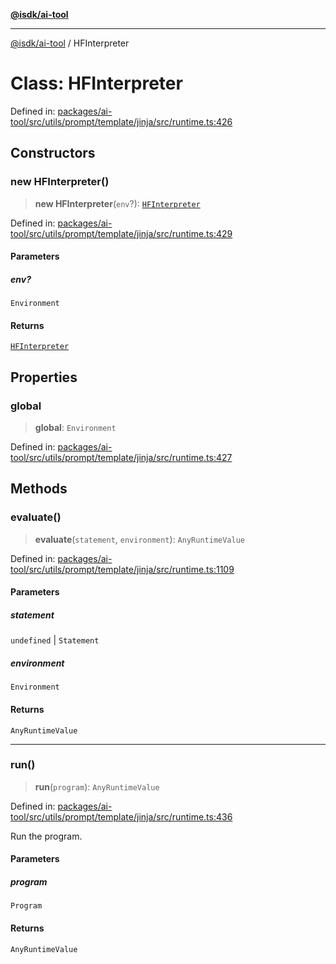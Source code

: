 [**@isdk/ai-tool**](../README.md)

***

[@isdk/ai-tool](../globals.md) / HFInterpreter

# Class: HFInterpreter

Defined in: [packages/ai-tool/src/utils/prompt/template/jinja/src/runtime.ts:426](https://github.com/isdk/ai-tool.js/blob/077730e62e6c723611b64a587e36b69766741af4/src/utils/prompt/template/jinja/src/runtime.ts#L426)

## Constructors

### new HFInterpreter()

> **new HFInterpreter**(`env`?): [`HFInterpreter`](HFInterpreter.md)

Defined in: [packages/ai-tool/src/utils/prompt/template/jinja/src/runtime.ts:429](https://github.com/isdk/ai-tool.js/blob/077730e62e6c723611b64a587e36b69766741af4/src/utils/prompt/template/jinja/src/runtime.ts#L429)

#### Parameters

##### env?

`Environment`

#### Returns

[`HFInterpreter`](HFInterpreter.md)

## Properties

### global

> **global**: `Environment`

Defined in: [packages/ai-tool/src/utils/prompt/template/jinja/src/runtime.ts:427](https://github.com/isdk/ai-tool.js/blob/077730e62e6c723611b64a587e36b69766741af4/src/utils/prompt/template/jinja/src/runtime.ts#L427)

## Methods

### evaluate()

> **evaluate**(`statement`, `environment`): `AnyRuntimeValue`

Defined in: [packages/ai-tool/src/utils/prompt/template/jinja/src/runtime.ts:1109](https://github.com/isdk/ai-tool.js/blob/077730e62e6c723611b64a587e36b69766741af4/src/utils/prompt/template/jinja/src/runtime.ts#L1109)

#### Parameters

##### statement

`undefined` | `Statement`

##### environment

`Environment`

#### Returns

`AnyRuntimeValue`

***

### run()

> **run**(`program`): `AnyRuntimeValue`

Defined in: [packages/ai-tool/src/utils/prompt/template/jinja/src/runtime.ts:436](https://github.com/isdk/ai-tool.js/blob/077730e62e6c723611b64a587e36b69766741af4/src/utils/prompt/template/jinja/src/runtime.ts#L436)

Run the program.

#### Parameters

##### program

`Program`

#### Returns

`AnyRuntimeValue`
